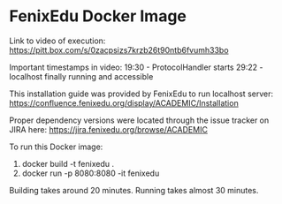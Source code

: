 # FenixEdu Docker Image

Link to video of execution:
https://pitt.box.com/s/0zacpsizs7krzb26t90ntb6fvumh33bo

Important timestamps in video:
19:30 - ProtocolHandler starts
29:22 - localhost finally running and accessible

This installation guide was provided by FenixEdu to run localhost server:
https://confluence.fenixedu.org/display/ACADEMIC/Installation

Proper dependency versions were located through the issue tracker on JIRA here:
https://jira.fenixedu.org/browse/ACADEMIC

To run this Docker image:
1. docker build -t fenixedu .
2. docker run -p 8080:8080 -it fenixedu

Building takes around 20 minutes.
Running takes almost 30 minutes.

